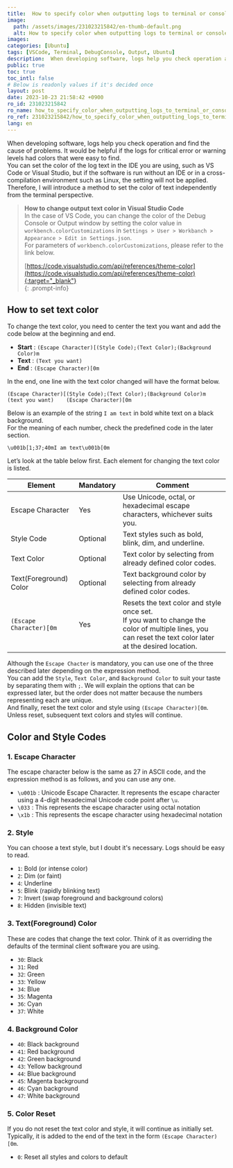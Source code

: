 ```yaml
---
title:  How to specify color when outputting logs to terminal or console
image:
  path: /assets/images/231023215842/en-thumb-default.png
  alt: How to specify color when outputting logs to terminal or console
images: 
categories: [Ubuntu]
tags: [VSCode, Terminal, DebugConsole, Output, Ubuntu]
description:  When developing software, logs help you check operation and find the cause of problems. It would be helpful if the logs for critical error or warning levels had colors that were easy to find. You can set the color of the log text in the IDE you are using, such as VS Code or Visual Studio, but if the software is run without an IDE or in a cross-compilation environment such as Linux, the setting will not be applied. Therefore, I will introduce a method to set the color of text independently from the terminal perspective.
public: true
toc: true
toc_intl: false
# Below is readonly values if it's decided once
layout: post
date: 2023-10-23 21:58:42 +0900
ro_id: 231023215842
ro_name: how_to_specify_color_when_outputting_logs_to_terminal_or_console
ro_ref: 231023215842/how_to_specify_color_when_outputting_logs_to_terminal_or_console
lang: en
---
```

When developing software, logs help you check operation and find the cause of problems. It would be helpful if the logs for critical error or warning levels had colors that were easy to find.  
You can set the color of the log text in the IDE you are using, such as VS Code or Visual Studio, but if the software is run without an IDE or in a cross-compilation environment such as Linux, the setting will not be applied. Therefore, I will introduce a method to set the color of text independently from the terminal perspective.  
> **How to change output text color in Visual Studio Code**  
> In the case of VS Code, you can change the color of the Debug Console or Output window by setting the color value in `workbench.colorCustomizations` in `Settings > User > Workbanch > Appearance > Edit in Settings.json`.  
> For parameters of `workbench.colorCustomizations`, please refer to the link below.  
>   
> [https://code.visualstudio.com/api/references/theme-color](https://code.visualstudio.com/api/references/theme-color){:target="_blank"}    
{: .prompt-info}
## How to set text color
To change the text color, you need to center the text you want and add the code below at the beginning and end.  
- **Start** : `(Escape Character)[(Style Code);(Text Color);(Background Color)m`
- **Text** : `(Text you want)`
- **End** : `(Escape Character)[0m`

In the end, one line with the text color changed will have the format below.  

```
(Escape Character)[(Style Code);(Text Color);(Background Color)m    (text you want)    (Escape Character)[0m
```
Below is an example of the string `I am text` in bold white text on a black background.  
For the meaning of each number, check the predefined code in the later section.  

```
\u001b[1;37;40mI am text\u001b[0m
```
Let’s look at the table below first. Each element for changing the text color is listed.  

| Element                | Mandatory | Comment                                                                                                                                                     |
| ---------------------- | --------- | ----------------------------------------------------------------------------------------------------------------------------------------------------------- |
| Escape Character       | Yes       | Use Unicode, octal, or hexadecimal escape characters, whichever suits you.                                                                                  |
| Style Code             | Optional  | Text styles such as bold, blink, dim, and underline.                                                                                                        |
| Text Color             | Optional  | Text color by selecting from already defined color codes.                                                                                                   |
| Text(Foreground) Color | Optional  | Text background color by selecting from already defined color codes.                                                                                        |
| `(Escape Character)[0m`  | Yes       | Resets the text color and style once set.<br>If you want to change the color of multiple lines, you can reset the text color later at the desired location. |

Although the `Escape Chacter` is mandatory, you can use one of the three described later depending on the expression method.  
You can add the `Style`, `Text Color`, and `Background Color` to suit your taste by separating them with `;`. We will explain the options that can be expressed later, but the order does not matter because the numbers representing each are unique.  
And finally, reset the text color and style using `(Escape Character)[0m`. Unless reset, subsequent text colors and styles will continue.  
## Color and Style Codes
### 1. Escape Character
The escape character below is the same as 27 in ASCII code, and the expression method is as follows, and you can use any one.  
- `\u001b` : Unicode Escape Character. It represents the escape character using a 4-digit hexadecimal Unicode code point after `\u`.
- `\033` :  This represents the escape character using octal notation
- `\x1b` : This represents the escape character using hexadecimal notation

### 2. Style
You can choose a text style, but I doubt it's necessary. Logs should be easy to read.  
- `1`: Bold (or intense color)
- `2`: Dim (or faint)
- `4`: Underline
- `5`: Blink (rapidly blinking text)
- `7`: Invert (swap foreground and background colors)
- `8`: Hidden (invisible text)

### 3.  Text(Foreground) Color
These are codes that change the text color. Think of it as overriding the defaults of the terminal client software you are using.  
- `30`: Black
- `31`: Red
- `32`: Green
- `33`: Yellow
- `34`: Blue
- `35`: Magenta
- `36`: Cyan
- `37`: White

### 4. Background Color
- `40`: Black background
- `41`: Red background
- `42`: Green background
- `43`: Yellow background
- `44`: Blue background
- `45`: Magenta background
- `46`: Cyan background
- `47`: White background

###  5. Color Reset
If you do not reset the text color and style, it will continue as initially set.  
Typically, it is added to the end of the text in the form `(Escape Character)[0m`.  
- `0`: Reset all styles and colors to default
